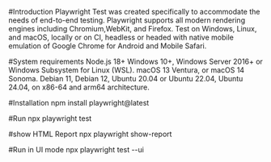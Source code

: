 #Introduction
Playwright Test was created specifically to accommodate the needs of end-to-end testing. Playwright supports all 
modern rendering engines including Chromium,WebKit, and Firefox. Test on Windows, Linux, and macOS, locally or on 
CI, headless or headed with native mobile emulation of Google Chrome for Android and Mobile Safari.

#System requirements
Node.js 18+
Windows 10+, Windows Server 2016+ or Windows Subsystem for Linux (WSL).
macOS 13 Ventura, or macOS 14 Sonoma.
Debian 11, Debian 12, Ubuntu 20.04 or Ubuntu 22.04, Ubuntu 24.04, on x86-64 and arm64 architecture.

#Installation 
npm install playwright@latest

#Run 
npx playwright test

#show HTML Report
npx playwright show-report

#Run in UI mode
npx playwright test --ui


